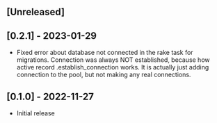 ## [Unreleased]

## [0.2.1] - 2023-01-29
- Fixed error about database not connected in the rake task for migrations. Connection was always NOT established, because how active record .establish_connection works. It is actually just adding connection to the pool, but not making any real connections.
## [0.1.0] - 2022-11-27

- Initial release
